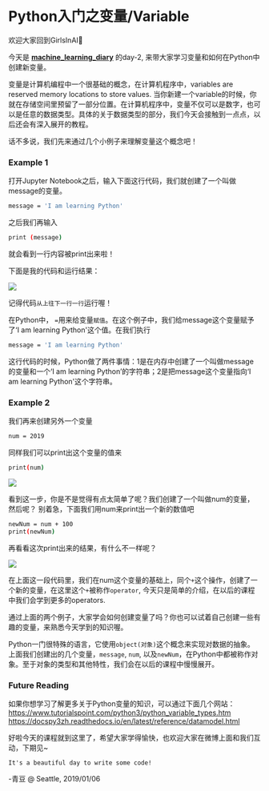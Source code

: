 # Python入门之变量/Variable

欢迎大家回到GirlsInAI👏

今天是 **[machine_learning_diary](https://github.com/YZHANG1270/Girls-In-AI/tree/master/machine_learning_diary)** 的day-2, 来带大家学习变量和如何在Python中创建新变量。

变量是计算机编程中一个很基础的概念，在计算机程序中，variables are reserved memory locations to store values. 当你新建一个variable的时候，你就在存储空间里预留了一部分位置。在计算机程序中，变量不仅可以是数字，也可以是任意的数据类型。具体的关于数据类型的部分，我们今天会接触到一点点，以后还会有深入展开的教程。

话不多说，我们先来通过几个小例子来理解变量这个概念吧！

### Example 1
打开Jupyter Notebook之后，输入下面这行代码，我们就创建了一个叫做message的变量。
```sh
message = 'I am learning Python'
```
之后我们再输入
```sh
print (message)
```
就会看到一行内容被print出来啦！


下面是我的代码和运行结果：

![](https://github.com/qingdoua/Girls-In-AI/blob/master/others/pics/ml_day2/message.png?raw=true)

记得代码`从上往下一行一行`运行喔！

在Python中， `=`用来给变量`赋值`。在这个例子中，我们给message这个变量赋予了‘I am learning Python'这个值。在我们执行
```sh
message = 'I am learning Python'
```
这行代码的时候，Python做了两件事情：1是在内存中创建了一个叫做message的变量和一个‘I am learning Python’的字符串；2是把message这个变量指向‘I am learning Python'这个字符串。

### Example 2
我们再来创建另外一个变量
```sh
num = 2019
```
同样我们可以print出这个变量的值来
```sh
print(num)
```

![](https://github.com/qingdoua/Girls-In-AI/blob/master/others/pics/ml_day2/num.png?raw=true)

看到这一步，你是不是觉得有点太简单了呢？我们创建了一个叫做num的变量，然后呢？
别着急，下面我们用num来print出一个新的数值吧
```sh
newNum = num + 100
print(newNum)
```
再看看这次print出来的结果，有什么不一样呢？

![](https://github.com/qingdoua/Girls-In-AI/blob/master/others/pics/ml_day2/newNum.png?raw=true)

在上面这一段代码里，我们在num这个变量的基础上，同个`+`这个操作，创建了一个新的变量，在这里这个`+`被称作`operator`, 今天只是简单的介绍，在以后的课程中我们会学到更多的operators.

通过上面的两个例子，大家学会如何创建变量了吗？你也可以试着自己创建一些有趣的变量，来熟悉今天学到的知识喔。

Python一门很特殊的语言，它使用`object(对象)`这个概念来实现对数据的抽象。上面我们创建出的几个变量，`message`, `num`, 以及`newNum`，在Python中都被称作对象。至于对象的类型和其他特性，我们会在以后的课程中慢慢展开。

### Future Reading
如果你想学习了解更多关于Python变量的知识，可以通过下面几个网站：
https://www.tutorialspoint.com/python3/python_variable_types.htm
https://docspy3zh.readthedocs.io/en/latest/reference/datamodel.html

好啦今天的课程就到这里了，希望大家学得愉快，也欢迎大家在微博上面和我们互动，下期见~

`It's a beautiful day to write some code!`

-青豆 @ Seattle, 2019/01/06




